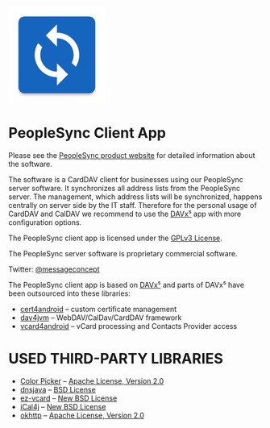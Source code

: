
![PeopleSync logo](app/src/main/res/mipmap-xxxhdpi/ic_launcher.png)

PeopleSync Client App
=====================

Please see the [PeopleSync product website](http://peoplesync.messageconcept.com) for
detailed information about the software.

The software is a CardDAV client for businesses using our PeopleSync server
software. It synchronizes all address lists from the PeopleSync server. The
management, which address lists will be synchronized, happens centrally on
server side by the IT staff. Therefore for the personal usage of CardDAV and
CalDAV we recommend to use the [DAVx⁵](https://www.davx5.com)
app with more configuration options.


The PeopleSync client app is licensed under the [GPLv3 License](LICENSE).

The PeopleSync server software is proprietary commercial software.

Twitter: [@messageconcept](https://twitter.com/messageconcept)


The PeopleSync client app is based on [DAVx⁵](https://www.davx5.com) and parts of DAVx⁵ have been
outsourced into these libraries:

* [cert4android](https://gitlab.com/bitfireAT/cert4android) – custom certificate management
* [dav4jvm](https://gitlab.com/bitfireAT/dav4jvm) – WebDAV/CalDav/CardDAV framework
* [vcard4android](https://gitlab.com/bitfireAT/vcard4android) – vCard processing and Contacts Provider access


USED THIRD-PARTY LIBRARIES
==========================

* [Color Picker](https://github.com/jaredrummler/ColorPicker) – [Apache License, Version 2.0](https://github.com/jaredrummler/ColorPicker/LICENSE)
* [dnsjava](http://www.xbill.org/dnsjava/) – [BSD License](http://www.xbill.org/dnsjava/dnsjava-current/LICENSE)
* [ez-vcard](https://github.com/mangstadt/ez-vcard) – [New BSD License](http://opensource.org/licenses/BSD-3-Clause)
* [iCal4j](https://github.com/ical4j/ical4j) – [New BSD License](http://sourceforge.net/p/ical4j/ical4j/ci/default/tree/LICENSE)
* [okhttp](https://square.github.io/okhttp) – [Apache License, Version 2.0](https://square.github.io/okhttp/#license)
